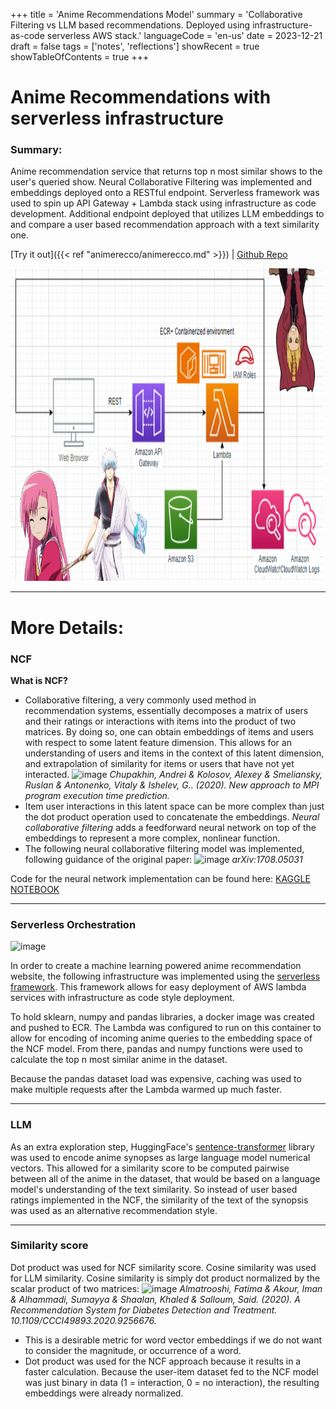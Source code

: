 +++
title = 'Anime Recommendations Model'
summary = 'Collaborative Filtering vs LLM based recommendations. Deployed using infrastructure-as-code serverless AWS stack.'
languageCode = 'en-us'
date = 2023-12-21
draft = false
tags = ['notes', 'reflections']
showRecent = true
showTableOfContents = true
+++
# Anime Recommendations with serverless infrastructure
### Summary:

Anime recommendation service that returns top n most similar shows to the user's queried show. Neural Collaborative Filtering was implemented and embeddings deployed onto a RESTful endpoint. Serverless framework was used to spin up API Gateway + Lambda stack using infrastructure as code development. Additional endpoint deployed that utilizes LLM embeddings to and compare a user based recommendation approach with a text similarity one.

[Try it out]({{< ref "animerecco/animerecco.md" >}}) | [Github Repo](https://github.com/ubitquitin/mal_reccos)

<img width="500" height="500" src="featured.png">

- - - - - - - - - - - -

# More Details:


### NCF
__What is NCF?__
* Collaborative filtering, a very commonly used method in recommendation systems, essentially decomposes a matrix of users and their ratings or interactions with items into the product of two matrices. By doing so, one can obtain embeddings of items and users with respect to some latent feature dimension. This allows for an understanding of users and items in the context of this latent dimension, and extrapolation of similarity for items or users that have not yet interacted.
  ![image](https://github.com/ubitquitin/mal_reccos/assets/14205051/55ed1dc2-d5ef-4d3c-ac0d-aafb6f7e7d94)
_Chupakhin, Andrei & Kolosov, Alexey & Smeliansky, Ruslan & Antonenko, Vitaly & Ishelev, G.. (2020). New approach to MPI program execution time prediction._
* Item user interactions in this latent space can be more complex than just the dot product operation used to concatenate the embeddings. *Neural collaborative filtering* adds a feedforward neural network on top of the embeddings to represent a more complex, nonlinear function.
* The following neural collaborative filtering model was implemented, following guidance of the original paper:
![image](https://github.com/ubitquitin/mal_reccos/assets/14205051/10c01e06-0105-4c24-8c6f-91abf32d44e3)
  _arXiv:1708.05031_

Code for the neural network implementation can be found here: [KAGGLE NOTEBOOK](https://www.kaggle.com/code/ubitquitin/anime-recommendation)

---

### Serverless Orchestration

![image](https://github.com/ubitquitin/mal_reccos/assets/14205051/39cf7566-b44e-42be-bab8-74e5c6c44a30)

In order to create a machine learning powered anime recommendation website, the following infrastructure was implemented using the [serverless framework](https://www.serverless.com/). This framework allows for easy deployment of AWS lambda services with infrastructure as code style deployment. 

To hold sklearn, numpy and pandas libraries, a docker image was created and pushed to ECR. The Lambda was configured to run on this container to allow for encoding of incoming anime queries to the embedding space of the NCF model. From there, pandas and numpy functions were used to calculate the top n most similar anime in the dataset.

Because the pandas dataset load was expensive, caching was used to make multiple requests after the Lambda warmed up much faster. 

---

### LLM

As an extra exploration step, HuggingFace's [sentence-transformer](https://www.sbert.net/) library was used to encode anime synopses as large language model numerical vectors. This allowed for a similarity score to be computed pairwise between all of the anime in the dataset, that would be based on a language model's understanding of the text similarity. So instead of user based ratings implemented in the NCF, the similarity of the text of the synopsis was used as an alternative recommendation style. 

---

### Similarity score

Dot product was used for NCF similarity score.
Cosine similarity was used for LLM similarity.
Cosine similarity is simply dot product normalized by the scalar product of two matrices: 
![image](https://github.com/ubitquitin/mal_reccos/assets/14205051/6384211c-df31-4064-85d7-4b5520ac1352)
_Almatrooshi, Fatima & Akour, Iman & Alhammadi, Sumayya & Shaalan, Khaled & Salloum, Said. (2020). A Recommendation System for Diabetes Detection and Treatment. 10.1109/CCCI49893.2020.9256676._
* This is a desirable metric for word vector embeddings if we do not want to consider the magnitude, or occurrence of a word. 
* Dot product was used for the NCF approach because it results in a faster calculation. Because the user-item dataset fed to the NCF model was just binary in data (1 = interaction, 0 = no interaction), the resulting embeddings were already normalized.